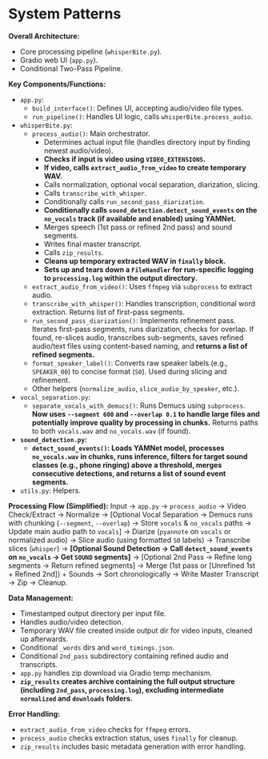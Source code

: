 # System Patterns

**Overall Architecture:**
*   Core processing pipeline (`whisperBite.py`).
*   Gradio web UI (`app.py`).
*   Conditional Two-Pass Pipeline.

**Key Components/Functions:**
*   `app.py`:
    *   `build_interface()`: Defines UI, accepting audio/video file types.
    *   `run_pipeline()`: Handles UI logic, calls `whisperBite.process_audio`.
*   `whisperBite.py`:
    *   `process_audio()`: Main orchestrator.
        *   Determines actual input file (handles directory input by finding newest audio/video).
        *   **Checks if input is video using `VIDEO_EXTENSIONS`.**
        *   **If video, calls `extract_audio_from_video` to create temporary WAV.**
        *   Calls normalization, optional vocal separation, diarization, slicing.
        *   Calls `transcribe_with_whisper`.
        *   Conditionally calls `run_second_pass_diarization`.
        *   **Conditionally calls `sound_detection.detect_sound_events` on the `no_vocals` track (if available and enabled) using YAMNet.**
        *   Merges speech (1st pass or refined 2nd pass) and sound segments.
        *   Writes final master transcript.
        *   Calls `zip_results`.
        *   **Cleans up temporary extracted WAV in `finally` block.**
        *   **Sets up and tears down a `FileHandler` for run-specific logging to `processing.log` within the output directory.**
    *   `extract_audio_from_video()`: Uses `ffmpeg` via `subprocess` to extract audio.
    *   `transcribe_with_whisper()`: Handles transcription, conditional word extraction. Returns list of first-pass segments.
    *   `run_second_pass_diarization()`: Implements refinement pass. Iterates first-pass segments, runs diarization, checks for overlap. If found, re-slices audio, transcribes sub-segments, saves refined audio/text files using content-based naming, and **returns a list of refined segments.**
    *   `format_speaker_label()`: Converts raw speaker labels (e.g., `SPEAKER_00`) to concise format (`S0`). Used during slicing and refinement.
    *   Other helpers (`normalize_audio`, `slice_audio_by_speaker`, etc.).
*   `vocal_separation.py`:
    *   `separate_vocals_with_demucs()`: Runs Demucs using `subprocess`. **Now uses `--segment 600` and `--overlap 0.1` to handle large files and potentially improve quality by processing in chunks.** Returns paths to both `vocals.wav` and `no_vocals.wav` (if found).
*   **`sound_detection.py`:**
    *   **`detect_sound_events()`: Loads YAMNet model, processes `no_vocals.wav` in chunks, runs inference, filters for target sound classes (e.g., phone ringing) above a threshold, merges consecutive detections, and returns a list of sound event segments.**
*   `utils.py`: Helpers.

**Processing Flow (Simplified):**
Input -> `app.py` -> `process_audio` -> Video Check/Extract -> Normalize -> [Optional Vocal Separation -> Demucs runs with chunking (`--segment`, `--overlap`) -> Store `vocals` & `no_vocals` paths -> Update main audio path to `vocals`] -> Diarize (`pyannote` on `vocals` or normalized audio) -> Slice audio (using formatted `S0` labels) -> Transcribe slices (`whisper`) -> **[Optional Sound Detection -> Call `detect_sound_events` on `no_vocals` -> Get `SOUND` segments]** -> [Optional 2nd Pass -> Refine long segments -> Return refined segments] -> Merge (1st pass or [Unrefined 1st + Refined 2nd]) + Sounds -> Sort chronologically -> Write Master Transcript -> Zip -> Cleanup.

**Data Management:**
*   Timestamped output directory per input file.
*   Handles audio/video detection.
*   Temporary WAV file created inside output dir for video inputs, cleaned up afterwards.
*   Conditional `_words` dirs and `word_timings.json`.
*   Conditional `2nd_pass` subdirectory containing refined audio and transcripts.
*   `app.py` handles zip download via Gradio temp mechanism.
*   **`zip_results` creates archive containing the full output structure (including `2nd_pass`, `processing.log`), excluding intermediate `normalized` and `downloads` folders.**

**Error Handling:**
*   `extract_audio_from_video` checks for `ffmpeg` errors.
*   `process_audio` checks extraction status, uses `finally` for cleanup.
*   `zip_results` includes basic metadata generation with error handling. 